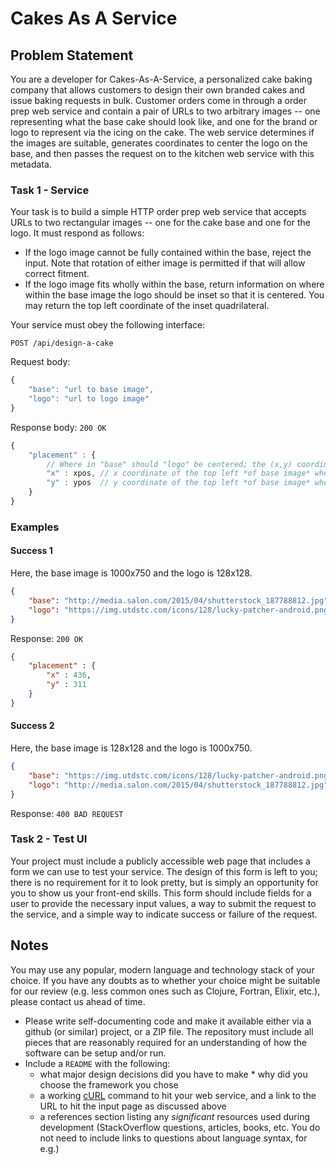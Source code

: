 # Cakes As A Service

## Problem Statement

You are a developer for Cakes-As-A-Service, a personalized cake baking company that allows customers to design their own branded cakes and issue baking requests in bulk. Customer orders come in through a order prep web service and contain a pair of URLs to two arbitrary images -- one representing what the base cake should look like, and one for the brand or logo to represent via the icing on the cake. The web service determines if the images are suitable, generates coordinates to center the logo on the base, and then passes the request on to the kitchen web service with this metadata.

### Task 1 - Service
Your task is to build a simple HTTP order prep web service that accepts URLs to two rectangular images -- one for the cake base and one for the logo. It must respond as follows:

* If the logo image cannot be fully contained within the base, reject the input. Note that rotation of either image is permitted if that will allow correct fitment.
* If the logo image fits wholly within the base, return information on where within the base image the logo should be inset so that it is centered. You may return the top left coordinate of the inset quadrilateral.

 Your service must obey the following interface:

 `POST /api/design-a-cake`

Request body:

```javascript
{
	"base": "url to base image",
	"logo": "url to logo image"
}
```

Response body:
`200 OK`

```javascript
{
	"placement" : {
		// Where in "base" should "logo" be centered; the (x,y) coordinates of the base matching the (0,0) of the logo
		"x" : xpos, // x coordinate of the top left *of base image* where logo image sits
		"y" : ypos  // y coordinate of the top left *of base image* where logo image sits
	}
}
```

### Examples

#### Success 1
Here, the base image is 1000x750 and the logo is 128x128.

```json
{
	"base": "http://media.salon.com/2015/04/shutterstock_187788812.jpg",
	"logo": "https://img.utdstc.com/icons/128/lucky-patcher-android.png"
}
```

Response:
`200 OK`

```json
{
	"placement" : {
		"x" : 436,
		"y" : 311
	}
}
```

#### Success 2
Here, the base image is 128x128 and the logo is 1000x750.

```json
{
	"base": "https://img.utdstc.com/icons/128/lucky-patcher-android.png",
	"logo": "http://media.salon.com/2015/04/shutterstock_187788812.jpg"
}
```

Response:
`400 BAD REQUEST`

### Task 2 - Test UI
Your project must include a publicly accessible web page that includes a form we can use to test your service. The design of this form is left to you; there is no requirement for it to look pretty, but is simply an opportunity for you to show us your front-end skills. This form should include fields for a user to provide the necessary input values, a way to submit the request to the service, and a simple way to indicate success or failure of the request.

## Notes
You may use any popular, modern language and technology stack of your choice. If you have any doubts as to whether your choice might be suitable for our review (e.g. less common ones such as Clojure, Fortran, Elixir, etc.), please contact us ahead of time.

* Please write self-documenting code and make it available either via a github (or similar) project, or a ZIP file. The repository must include all pieces that are reasonably required for an understanding of how the software can be setup and/or run.
* Include a `README` with the following:
  * what major design decisions did you have to make * why did you choose the framework you chose
  * a working [cURL](https://curl.haxx.se) command to hit your web service, and a link to the URL to hit the input page as discussed above
  * a references section listing any _significant_ resources used during development (StackOverflow questions, articles, books, etc. You do not need to include links to questions about language syntax, for e.g.)
